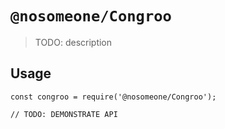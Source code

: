 # `@nosomeone/Congroo`

> TODO: description

## Usage

```
const congroo = require('@nosomeone/Congroo');

// TODO: DEMONSTRATE API
```
